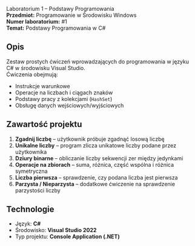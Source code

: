  Laboratorium 1 – Podstawy Programowania  
**Przedmiot:** Programowanie w Środowisku Windows  
**Numer laboratorium:** #1  
**Temat:** Podstawy Programowania w C#

##  Opis

Zestaw prostych ćwiczeń wprowadzających do programowania w języku C# w środowisku Visual Studio.  
Ćwiczenia obejmują:

- Instrukcje warunkowe
- Operacje na liczbach i ciągach znaków
- Podstawy pracy z kolekcjami (`HashSet`)
- Obsługę danych wejściowych/wyjściowych

## Zawartość projektu

1. **Zgadnij liczbę** – użytkownik próbuje zgadnąć losową liczbę
2. **Unikalne liczby** – program zlicza unikatowe liczby podane przez użytkownika
3. **Dziury binarne** – obliczanie liczby sekwencji zer między jedynkami
4. **Operacje na zbiorach** – suma, różnica, część wspólna i różnica symetryczna
5. **Liczba pierwsza** – sprawdzenie, czy podana liczba jest pierwsza
6. **Parzysta / Nieparzysta** – dodatkowe ćwiczenie na sprawdzenie parzystości liczby

## Technologie

- Język: **C#**
- Środowisko: **Visual Studio 2022**
- Typ projektu: **Console Application (.NET)**

